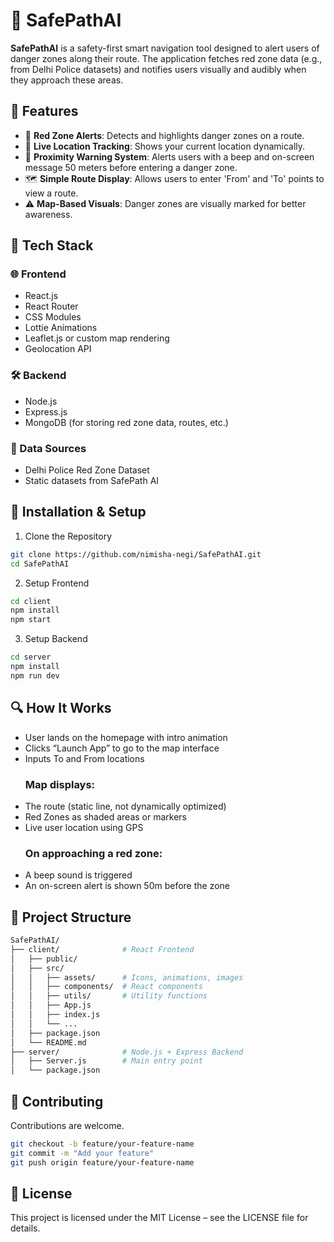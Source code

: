 # 🚨 SafePathAI

**SafePathAI** is a safety-first smart navigation tool designed to alert users of danger zones along their route. The application fetches red zone data (e.g., from Delhi Police datasets) and notifies users visually and audibly when they approach these areas.


## 📌 Features

- 🔴 **Red Zone Alerts**: Detects and highlights danger zones on a route.
- 🧭 **Live Location Tracking**: Shows your current location dynamically.
- 🚨 **Proximity Warning System**: Alerts users with a beep and on-screen message 50 meters before entering a danger zone.
- 🗺️ **Simple Route Display**: Allows users to enter 'From' and 'To' points to view a route.
- ⚠️ **Map-Based Visuals**: Danger zones are visually marked for better awareness.



## 🧠 Tech Stack

### 🌐 Frontend
- React.js
- React Router
- CSS Modules
- Lottie Animations
- Leaflet.js or custom map rendering
- Geolocation API

### 🛠 Backend
- Node.js
- Express.js
- MongoDB (for storing red zone data, routes, etc.)

### 📡 Data Sources
- Delhi Police Red Zone Dataset
- Static datasets from SafePath AI


## 🧪 Installation & Setup

1. Clone the Repository

```bash
git clone https://github.com/nimisha-negi/SafePathAI.git
cd SafePathAI
```
2. Setup Frontend

```bash
cd client
npm install
npm start
```
3. Setup Backend

```bash
cd server
npm install
npm run dev
```
## 🔍 How It Works
- User lands on the homepage with intro animation
- Clicks “Launch App” to go to the map interface
- Inputs To and From locations
  ### Map displays:
- The route (static line, not dynamically optimized)
- Red Zones as shaded areas or markers
- Live user location using GPS
  ### On approaching a red zone:
- A beep sound is triggered
- An on-screen alert is shown 50m before the zone

## 📁 Project Structure
```bash
SafePathAI/
├── client/              # React Frontend
│   ├── public/
│   ├── src/
│   │   ├── assets/      # Icons, animations, images
│   │   ├── components/  # React components
│   │   ├── utils/       # Utility functions
│   │   ├── App.js
│   │   ├── index.js
│   │   └── ...
│   ├── package.json
│   └── README.md
├── server/              # Node.js + Express Backend
│   ├── Server.js        # Main entry point
│   └── package.json
```
## 🤝 Contributing
Contributions are welcome.
```bash
git checkout -b feature/your-feature-name
git commit -m "Add your feature"
git push origin feature/your-feature-name
```
## 📜 License
This project is licensed under the MIT License – see the LICENSE file for details.
